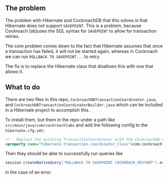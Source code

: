 ## The problem

The problem with Hibernate and CockroachDB that this solves is that Hibernate
does not support `SAVEPOINT`.
This is a problem, because Cockroach [ab]uses the SQL syntax for `SAVEPOINT` to
allow for transaction retries.

The core problem comes down to the fact that Hibernate assumes that once a
transaction has failed, it will not be started again, whereas in Cockroach we
can run `ROLLBACK TO SAVEPOINT...` to retry.

The fix is to replace the Hibernate class that disallows this with one that
allows it.

## What to do

There are two files in this repo, `CockroachDBTransactionCoordinator.java`, and
`CockroachDBTransactionCoordinatorBuilder.java` which can be included in a
Hibernate project to accomplish this.

To install them, but them in the repo under a path like
`src/main/java/com/cockroachlabs` and add the following config to the
`hibernate.cfg.xml`:

```xml
<!-- Replace the existing TransactionCoordinator with the CockroachDB-compatible one -->
<property name="hibernate.transaction.coordinator_class">com.cockroachlabs.CockroachDBTransactionCoordinatorBuilder</property>
```

Then they should be able to successfully run queries like

```java
session.createNativeQuery("ROLLBACK TO SAVEPOINT COCKROACH_RESTART").executeUpdate();
```

in the case of an error.
